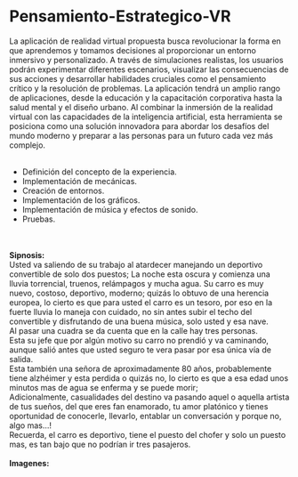 # Pensamiento-Estrategico-VR

La aplicación de realidad virtual propuesta busca revolucionar la forma en que aprendemos y tomamos decisiones al proporcionar un entorno inmersivo y personalizado. A través de simulaciones realistas, los usuarios podrán experimentar diferentes escenarios, visualizar las consecuencias de sus acciones y desarrollar habilidades cruciales como el pensamiento crítico y la resolución de problemas. La aplicación tendrá un amplio rango de aplicaciones, desde la educación y la capacitación corporativa hasta la salud mental y el diseño urbano. Al combinar la inmersión de la realidad virtual con las capacidades de la inteligencia artificial, esta herramienta se posiciona como una solución innovadora para abordar los desafíos del mundo moderno y preparar a las personas para un futuro cada vez más complejo.
<br>
<br>

<ul>
  <li>Definición del concepto de la experiencia.</li>
  <li>Implementación de mecánicas.</li>
  <li>Creación de entornos.</li>
  <li>Implementación de los gráficos.</li>
  <li>Implementación de música y efectos de sonido.</li>
  <li>Pruebas.</li>
</ul>

<br>
<br>
<b>Sipnosis:</b>
<br>
Usted va saliendo de su trabajo al atardecer manejando un deportivo convertible de solo dos puestos; La noche esta oscura y comienza una lluvia torrencial, truenos, relámpagos y mucha agua. Su carro es muy nuevo, costoso, deportivo, moderno; quizás lo obtuvo de una herencia europea, lo cierto es que para usted el carro es un tesoro, por eso en la fuerte lluvia lo maneja con cuidado, no sin antes subir el techo del convertible y disfrutando de una buena música, solo usted y esa nave. 
<br>
Al pasar una cuadra se da cuenta que en la calle hay tres personas.
<br>
Esta su jefe que por algún motivo su carro no prendió y va caminando, aunque salió antes que usted seguro te vera pasar por esa única vía de salida. 
<br>
Esta también una señora de aproximadamente 80 años, probablemente tiene alzhéimer y esta perdida o quizás no, lo cierto es que a esa edad unos minutos mas de agua se enferma y se puede morir; 
<br>
Adicionalmente, casualidades del destino va pasando aquel o aquella artista de tus sueños, del que eres fan enamorado, tu amor platónico y tienes oportunidad de conocerle, llevarlo, entablar un conversación y porque no, algo mas…!  
<br>
Recuerda, el carro es deportivo, tiene el puesto del chofer y solo un puesto mas, es tan bajo que no podrían ir tres pasajeros. 
<br>
<br>
<b>Imagenes:</b>
<br><br>
